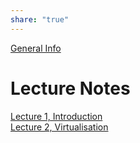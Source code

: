 ```yaml
---
share: "true"
---
```

  
[General Info](./General%20Info.md)  
  
# Lecture Notes  
[Lecture 1, Introduction](./Lecture%201,%20Introduction.md)  
[Lecture 2, Virtualisation](Lecture%202,%20Virtualisation.md)